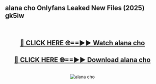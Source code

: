 <h2>alana cho Onlyfans Leaked New Files (2025) gk5iw</h2>
<br>
<div align="center">
<h2><a href="https://mediafiles.top/alana_cho&ref=git" rel="nofollow">🔴 CLICK HERE 🌐==►► Watch alana cho</a></h2>
<h2><a href="https://mediafiles.top/alana_cho&ref=git" rel="nofollow">🔴 CLICK HERE 🌐==►► Download alana cho</a></h2>
<br>
<a href="https://mediafiles.top/alana_cho&ref=git" rel="nofollow" data-target="animated-image.originalLink"><img src="https://i.ibb.co.com/xMMVF88/686577567.gif" alt="alana cho" style="max-width: 100%; display: inline-block;" data-target="animated-image.originalImage"></a>
</div>
<br>
<br>